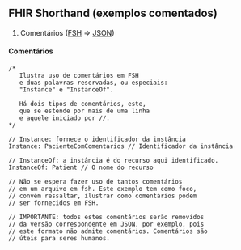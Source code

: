 ## FHIR Shorthand (exemplos comentados)

1. Comentários ([FSH](exemplos/comentarios.fsh) => [JSON](exemplos/comentarios.fsh.json))

#### Comentários

```
/*
   Ilustra uso de comentários em FSH
   e duas palavras reservadas, ou especiais:
   "Instance" e "InstanceOf".

   Há dois tipos de comentários, este,
   que se estende por mais de uma linha
   e aquele iniciado por //.
*/

// Instance: fornece o identificador da instância
Instance: PacienteComComentarios // Identificador da instância

// InstanceOf: a instância é do recurso aqui identificado.
InstanceOf: Patient // O nome do recurso

// Não se espera fazer uso de tantos comentários
// em um arquivo em fsh. Este exemplo tem como foco,
// convém ressaltar, ilustrar como comentários podem
// ser fornecidos em FSH.

// IMPORTANTE: todos estes comentários serão removidos
// da versão correspondente em JSON, por exemplo, pois
// este formato não admite comentários. Comentários são
// úteis para seres humanos.
```
